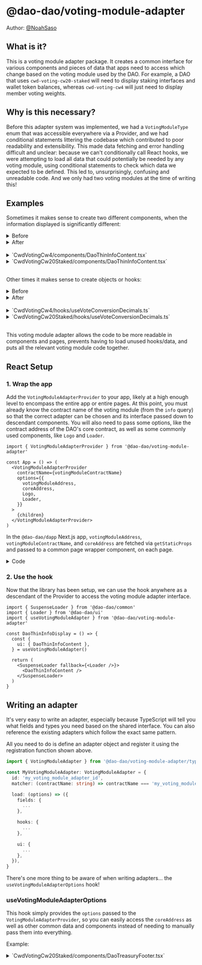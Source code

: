 # @dao-dao/voting-module-adapter

Author: [@NoahSaso](https://github.com/NoahSaso)

## What is it?

This is a voting module adapter package. It creates a common interface for
various components and pieces of data that apps need to access which change
based on the voting module used by the DAO. For example, a DAO that uses
`cwd-voting-cw20-staked` will need to display staking interfaces and wallet
token balances, whereas `cwd-voting-cw4` will just need to display member voting
weights.

## Why is this necessary?

Before this adapter system was implemented, we had a `VotingModuleType` enum
that was accessible everywhere via a Provider, and we had conditional statements
littering the codebase which contributed to poor readability and extensibility.
This made data fetching and error handling difficult and unclear: because we
can't conditionally call React hooks, we were attempting to load all data that
could potentially be needed by any voting module, using conditional statements
to check which data we expected to be defined. This led to, unsurprisingly,
confusing and unreadable code. And we only had two voting modules at the time of
writing this!

## Examples

Sometimes it makes sense to create two different components, when the
information displayed is significantly different:

<details>
<summary>Before</summary>

```tsx
const DaoThinInfoDisplay = () => (
  <SuspenseLoader fallback={<FallbackDisplay />}>
    <DaoThinInfoContent />
  </SuspenseLoader>
)

const DaoThinInfoContent: FC = () => {
  const { t } = useTranslation()
  const { coreAddress, votingModuleType } = useDaoInfoContext()
  const { governanceTokenInfo } = useGovernanceTokenInfo(coreAddress)
  const { totalVotingWeight, cw4VotingMembers } = useVotingModule(coreAddress, {
    fetchCw4VotingMembers: votingModuleType === VotingModuleType.Cw4Voting,
  })
  const { proposalCount } = useProposalModule(coreAddress, {
    fetchProposalCount: true,
  })

  if (totalVotingWeight === undefined || proposalCount === undefined) {
    throw new Error(t('error.loadingData'))
  }

  const stakedPercent =
    votingModuleType === VotingModuleType.Cw20StakedBalanceVoting &&
    totalVotingWeight !== undefined &&
    governanceTokenInfo &&
    Number(governanceTokenInfo.total_supply) > 0
      ? formatPercentOf100(
          (totalVotingWeight / Number(governanceTokenInfo.total_supply)) * 100
        )
      : undefined

  return (
    <HorizontalInfo>
      <HorizontalInfoSection>
        <UsersIcon className="w-4 h-4" />
        {votingModuleType === VotingModuleType.Cw4Voting && cw4VotingMembers ? (
          `${cw4VotingMembers.length} member${
            cw4VotingMembers.length !== 1 ? 's' : ''
          }`
        ) : votingModuleType === VotingModuleType.Cw20StakedBalanceVoting &&
          governanceTokenInfo ? (
          <>
            {t('info.amountTotalSupply', {
              amount: convertMicroDenomToDenomWithDecimals(
                governanceTokenInfo.total_supply,
                governanceTokenInfo.decimals
              ).toLocaleString(undefined, {
                maximumFractionDigits: governanceTokenInfo.decimals,
              }),
              tokenSymbol: governanceTokenInfo.symbol,
            })}
          </>
        ) : null}
      </HorizontalInfoSection>
      {votingModuleType === VotingModuleType.Cw20StakedBalanceVoting &&
        governanceTokenInfo &&
        stakedPercent !== undefined && (
          <HorizontalInfoSection>
            <LibraryIcon className="w-4 h-4" />
            {t('info.percentStaked', {
              percent: stakedPercent,
              tokenSymbol: governanceTokenInfo.symbol,
            })}
          </HorizontalInfoSection>
        )}
      <HorizontalInfoSection>
        <Pencil />
        {t('info.proposalsCreated', { count: proposalCount })}
      </HorizontalInfoSection>
    </HorizontalInfo>
  )
}
```

</details>

<details>
<summary>After</summary>

```tsx
const DaoThinInfoDisplay = () => {
  const {
    ui: { DaoThinInfoContent },
  } = useVotingModuleAdapter()

  return (
    <SuspenseLoader fallback={<FallbackDisplay />}>
      <DaoThinInfoContent />
    </SuspenseLoader>
  )
}
```

</details>
<br/>

<details>
<summary>`CwdVotingCw4/components/DaoThinInfoContent.tsx`</summary>

```tsx
const DaoThinInfoContent = () => {
  const { t } = useTranslation()
  const { coreAddress } = useVotingModuleAdapterOptions()
  const { totalVotingWeight, cw4VotingMembers } = useVotingModule(coreAddress, {
    fetchCw4VotingMembers: true,
  })
  const { proposalCount } = useProposalModule(coreAddress, {
    fetchProposalCount: true,
  })

  if (
    totalVotingWeight === undefined ||
    proposalCount === undefined ||
    !cw4VotingMembers
  ) {
    throw new Error(t('error.loadingData'))
  }

  return (
    <HorizontalInfo>
      <HorizontalInfoSection>
        <UsersIcon className="w-4 h-4" />
        {t('info.numMembers', { count: cw4VotingMembers.length })}
      </HorizontalInfoSection>
      <HorizontalInfoSection>
        <Pencil />
        {t('info.proposalsCreated', { count: proposalCount })}
      </HorizontalInfoSection>
    </HorizontalInfo>
  )
}
```

</details>

<details>
<summary>`CwdVotingCw20Staked/components/DaoThinInfoContent.tsx`</summary>

```tsx
const DaoThinInfoContent = () => {
  const { t } = useTranslation()
  const { coreAddress } = useVotingModuleAdapterOptions()
  const { governanceTokenInfo } = useGovernanceTokenInfo(coreAddress)
  const { totalVotingWeight } = useVotingModule(coreAddress)
  const { proposalCount } = useProposalModule(coreAddress, {
    fetchProposalCount: true,
  })

  if (
    !governanceTokenInfo ||
    totalVotingWeight === undefined ||
    proposalCount === undefined
  ) {
    throw new Error(t('error.loadingData'))
  }

  const totalGovernanceTokenSupply = Number(governanceTokenInfo.total_supply)

  return (
    <HorizontalInfo>
      <HorizontalInfoSection>
        <UsersIcon className="w-4 h-4" />
        {t('info.amountTotalSupply', {
          amount: convertMicroDenomToDenomWithDecimals(
            governanceTokenInfo.total_supply,
            governanceTokenInfo.decimals
          ).toLocaleString(undefined, {
            maximumFractionDigits: governanceTokenInfo.decimals,
          }),
          tokenSymbol: governanceTokenInfo.symbol,
        })}
      </HorizontalInfoSection>
      {totalGovernanceTokenSupply > 0 && (
        <HorizontalInfoSection>
          <LibraryIcon className="w-4 h-4" />
          {t('info.percentStaked', {
            percent: formatPercentOf100(
              (totalVotingWeight / totalGovernanceTokenSupply) * 100
            ),
            tokenSymbol: governanceTokenInfo.symbol,
          })}
        </HorizontalInfoSection>
      )}
      <HorizontalInfoSection>
        <Pencil />
        {t('info.proposalsCreated', { count: proposalCount })}
      </HorizontalInfoSection>
    </HorizontalInfo>
  )
}
```

</details>
<br/>

Other times it makes sense to create objects or hooks:

<details>
<summary>Before</summary>

```ts
const { coreAddress, votingModuleType } = useDaoInfoContext()
const { governanceTokenInfo } = useGovernanceTokenInfo(coreAddress)

const voteConversionDecimals = useMemo(
  () =>
    votingModuleType === VotingModuleType.Cw4Voting
      ? 0
      : votingModuleType === VotingModuleType.Cw20StakedBalanceVoting &&
        governanceTokenInfo
      ? governanceTokenInfo.decimals
      : undefined,
  [votingModuleType, governanceTokenInfo]
)
```

</details>

<details>
<summary>After</summary>

```ts
const {
  hooks: { useVoteConversionDecimals },
} = useVotingModuleAdapter()

const voteConversionDecimals = useVoteConversionDecimals()
```

</details>
<br/>

<details>
<summary>`CwdVotingCw4/hooks/useVoteConversionDecimals.ts`</summary>

```ts
const useVoteConversionDecimals = () => 0
```

</details>

<details>
<summary>`CwdVotingCw20Staked/hooks/useVoteConversionDecimals.ts`</summary>

```ts
const useVoteConversionDecimals = () => {
  const { t } = useTranslation()
  const { coreAddress } = useVotingModuleAdapterOptions()
  const { governanceTokenInfo } = useGovernanceTokenInfo(coreAddress)
  if (!governanceTokenInfo) {
    throw new Error(t('error.loadingData'))
  }

  return governanceTokenInfo.decimals
}
```

</details>
<br/>

This voting module adapter allows the code to be more readable in components and
pages, prevents having to load unused hooks/data, and puts all the relevant
voting module code together.

## React Setup

### **1. Wrap the app**

Add the `VotingModuleAdapterProvider` to your app, likely at a high enough level
to encompass the entire app or entire pages. At this point, you must already
know the contract name of the voting module (from the `info` query) so that the
correct adapter can be chosen and its interface passed down to descendant
components. You will also need to pass some options, like the contract address
of the DAO's core contract, as well as some commonly used components, like
`Logo` and `Loader`.

```tsx
import { VotingModuleAdapterProvider } from '@dao-dao/voting-module-adapter'

const App = () => (
  <VotingModuleAdapterProvider
    contractName={votingModuleContractName}
    options={{
      votingModuleAddress,
      coreAddress,
      Logo,
      Loader,
    }}
  >
    {children}
  </VotingModuleAdapterProvider>
)
```

In the `@dao-dao/dapp` Next.js app, `votingModuleAddress`,
`votingModuleContractName`, and `coreAddress` are fetched via `getStaticProps`
and passed to a common page wrapper component, on each page.

<details>
<summary>Code</summary>

```ts
const coreAddress = context.params.address as string

const cwClient = await cosmWasmClientRouter.connect(CHAIN_RPC_ENDPOINT)
const coreClient = new CwCoreV1QueryClient(cwClient, coreAddress)

const votingModuleAddress = await coreClient.votingModule()
const votingModuleContractName = (
  await cwClient.queryContractSmart(votingModuleAddress, {
    info: {},
  })
).info.contract
```

</details>

### **2. Use the hook**

Now that the library has been setup, we can use the hook anywhere as a
descendant of the Provider to access the voting module adapter interface.

```tsx
import { SuspenseLoader } from '@dao-dao/common'
import { Loader } from '@dao-dao/ui'
import { useVotingModuleAdapter } from '@dao-dao/voting-module-adapter'

const DaoThinInfoDisplay = () => {
  const {
    ui: { DaoThinInfoContent },
  } = useVotingModuleAdapter()

  return (
    <SuspenseLoader fallback={<Loader />}>
      <DaoThinInfoContent />
    </SuspenseLoader>
  )
}
```

## Writing an adapter

It's very easy to write an adapter, especially because TypeScript will tell you
what fields and types you need based on the shared interface. You can also
reference the existing adapters which follow the exact same pattern.

All you need to do is define an adapter object and register it using the
registration function shown above.

```ts
import { VotingModuleAdapter } from '@dao-dao/voting-module-adapter/types'

const MyVotingModuleAdapter: VotingModuleAdapter = {
  id: 'my_voting_module_adapter_id',
  matcher: (contractName: string) => contractName === 'my_voting_module',

  load: (options) => ({
    fields: {
      ...
    },

    hooks: {
      ...
    },

    ui: {
      ...
    },
  }),
}
```

There's one more thing to be aware of when writing adapters... the
`useVotingModuleAdapterOptions` hook!

### **useVotingModuleAdapterOptions**

This hook simply provides the `options` passed to the
`VotingModuleAdapterProvider`, so you can easily access the `coreAddress` as
well as other common data and components instead of needing to manually pass
them into everything.

Example:

<details>
<summary>`CwdVotingCw20Staked/components/DaoTreasuryFooter.tsx`</summary>

```tsx
import { useVotingModuleAdapterOptions } from '@dao-dao/voting-module-adapter/react/context'

const DaoTreasuryFooter = () => {
  const { t } = useTranslation()
  // Hook used to access `coreAddress` instead of expecting it as a prop.
  const { coreAddress } = useVotingModuleAdapterOptions()

  const addToken = useAddToken()
  const { governanceTokenAddress } = useGovernanceTokenInfo(coreAddress)
  if (!governanceTokenAddress) {
    throw new Error(t('error.loadingData'))
  }

  return addToken ? (
    <Button onClick={() => addToken(governanceTokenAddress)}>
      {t('button.addToKeplr')}
    </Button>
  ) : null
}
```

</details>
